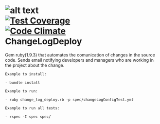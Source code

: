 ![alt text](https://travis-ci.org/suga/changeLogDeploy.svg?branch=master "Build by Travis") <br>
 [![Test Coverage](https://codeclimate.com/github/suga/changeLogDeploy/badges/coverage.svg)](https://codeclimate.com/github/suga/changeLogDeploy) <br>
 [![Code Climate](https://codeclimate.com/github/suga/changeLogDeploy/badges/gpa.svg)](https://codeclimate.com/github/suga/changeLogDeploy)
<br>
ChangeLogDeploy
==========

Gem ruby(1.9.3) that automates the comunication of changes in the source code. 
Sends email notifying developers and managers who are working in the project about the change.

	Example to install:

	- bundle install

    Example to run:	

    - ruby change_log_deploy.rb -p spec/changeLogConfigTest.yml

    Example to run all tests:
    	
    - rspec -I spec spec/
